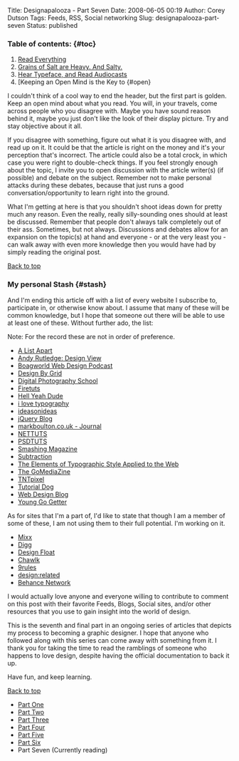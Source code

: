 Title: Designapalooza - Part Seven
Date: 2008-06-05 00:19
Author: Corey Dutson
Tags: Feeds, RSS, Social networking
Slug: designapalooza-part-seven
Status: published

### Table of contents: {#toc}

1.  [Read Everything](#read)
2.  [Grains of Salt are Heavy. And Salty.](#salty)
3.  [Hear Typeface, and Read Audiocasts](#mismatch)
4.  [Keeping an Open Mind is the Key to  {#open}

I couldn't think of a cool way to end the header, but the first part is
golden. Keep an open mind about what you read. You will, in your
travels, come across people who you disagree with. Maybe you have sound
reason behind it, maybe you just don't like the look of their display
picture. Try and stay objective about it all.

If you disagree with something, figure out what it is you disagree with,
and read up on it. It could be that the article is right on the money
and it's your perception that's incorrect. The article could also be a
total crock, in which case you were right to double-check things. If you
feel strongly enough about the topic, I invite you to open discussion
with the article writer(s) (if possible) and debate on the subject.
Remember not to make personal attacks during these debates, because that
just runs a good conversation/opportunity to learn right into the
ground.

What I'm getting at here is that you shouldn't shoot ideas down for
pretty much any reason. Even the really, really silly-sounding ones
should at least be discussed. Remember that people don't always talk
completely out of their ass. Sometimes, but not always. Discussions and
debates allow for an expansion on the topic(s) at hand and everyone - or
at the very least you - can walk away with even more knowledge then you
would have had by simply reading the original post.

[Back to top](#toc)

### My personal Stash {#stash}

And I'm ending this article off with a list of every website I subscribe
to, participate in, or otherwise know about. I assume that many of these
will be common knowledge, but I hope that someone out there will be able
to use at least one of these. Without further ado, the list:

Note: For the record these are not in order of preference.

-   [A List Apart](http://www.alistapart.com/ "A List Apart")
-   [Andy Rutledge: Design
    View](http://www.andyrutledge.com "Design View / Andy Rutledge")
-   [Boagworld Web Design
    Podcast](http://boagworld.com "Boagworld web design podcast")
-   [Design By Grid](http://www.designbygrid.com "Design By Grid")
-   [Digital Photography
    School](http://digital-photography-school.com/blog "Digital Photography School")
-   [Firetuts](http://firetuts.com "Firetuts - Adobe Fireworks Tutorials")
-   [Hell Yeah
    Dude](http://hellyeahdude.com "Hell Yead Dude - A voice for a young generation")
-   [i love
    typography](http://ilovetypography.com "i love typography, the typography blog")
-   [ideasonideas](http://www.ideasonideas.com "ideasonideas - Eric Karjaluoto discusses design, brands, and experience")
-   [jQuery Blog](http://jquery.com/blog "jQuery")
-   [markboulton.co.uk -
    Journal](http://www.markboulton.co.uk/journal "Mark Boulton")
-   [NETTUTS](http://nettuts.com "NETTUTS - Web development tutorials and links")
-   [PSDTUTS](http://psdtuts.com "Photoshop Tutorials - PSDTUTS")
-   [Smashing
    Magazine](http://www.smashingmagazine.com "Smashing Magazine")
-   [Subtraction](http://www.subtraction.com "Khoi Vinhs Web site")
-   [The Elements of Typographic Style Applied to the
    Web](http://webtypography.net "The Elements of Typographic Style Applied to the Web")
-   [The GoMediaZine](http://www.gomediazine.com "The GoMediaZine!")
-   [TNTpixel](http://www.tntpixel.com/ "TNTpixel")
-   [Tutorial
    Dog](http://tutorialdog.com "Tutorial Dog - Photoshop Tutorials, CSS, Mac OS X, and JavaScript")
-   [Web Design Blog](http://www.designersmind.com "Web Design Blog")
-   [Young Go Getter](http://younggogetter.com "Young Go Getter")

As for sites that I'm a part of, I'd like to state that though I am a
member of some of these, I am not using them to their full potential.
I'm working on it.

-   [Mixx](http://www.mixx.com "Mixx.com")
-   [Digg](http://www.digg.com "Digg.com")
-   [Design Float](http://www.designfloat.com/ "Design Float")
-   [Chawlk](http://chawlk.com/ "Chawlk.com")
-   [9rules](http://www.9rules.com/ "9rules")
-   [design:related](http://www.designrelated.com/ "design:related")
-   [Behance Network](http://www.behance.net/ "Behance Network")

I would actually love anyone and everyone willing to contribute to
comment on this post with their favorite Feeds, Blogs, Social sites,
and/or other resources that you use to gain insight into the world of
design.

This is the seventh and final part in an ongoing series of articles that
depicts my process to becoming a graphic designer. I hope that anyone
who followed along with this series can come away with something from
it. I thank you for taking the time to read the ramblings of someone who
happens to love design, despite having the official documentation to
back it up.

Have fun, and keep learning.

[Back to top](#toc)

-   [Part
    One]({filename}../Self-improvement/designapalooza-part-one.md "Designapalooza - Part One")
-   [Part
    Two]({filename}../Self-improvement/designapalooza-part-two.md "Designapalooza - Part Two")
-   [Part
    Three]({filename}../Self-improvement/designapalooza-part-three.md "Designapalooza - Part Three")
-   [Part
    Four]({filename}../Self-improvement/designapalooza-part-four.md "Designapalooza - Part Four")
-   [Part
    Five]({filename}../Self-improvement/designapalooza-part-four.md "Designapalooza - Part Five")
-   [Part
    Six]({filename}../Self-improvement/designapalooza-part-six.md "Designapalooza - Part Six")
-   Part Seven (Currently reading)

